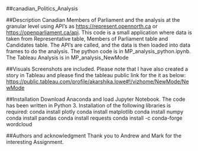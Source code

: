 ##canadian_Politics_Analysis

##Description
Canadian Members of Parliament and the analysis at the granular level using API’s as https://represent.opennorth.ca or https://openparliament.ca/api. This code is a small application where data is taken from Representative table, Members of Parliament table and Candidates table. The API’s are called, and the data is then loaded into data frames to do the analysis. 
The python code is in MP_analysis_python.ipynb.
The Tableau Analysis is in MP_analysis_NewMode

##Visuals
Screenshots are included.
Please note that I have also created a story in Tableau and please find the tableau public link for the it as below:
https://public.tableau.com/profile/akarshika.lowe#!/vizhome/NewMode/NewMode

##Installation
Download Anaconda and load Jupyter Notebook. The code has been written in Python 3.
Installation of the following libraries is required:
conda install plotly
conda install matplotlib
conda install numpy
conda install pandas
conda install requests
conda install -c conda-forge wordcloud


##Authors and acknowledgment
Thank you to Andrew and Mark for the interesting Assignment.


